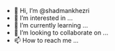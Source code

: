 - 👋 Hi, I’m @shadmankhezri
- 👀 I’m interested in ...
- 🌱 I’m currently learning ...
- 💞️ I’m looking to collaborate on ...
- 📫 How to reach me ...

<!---
shadmankhezri/shadmankhezri is a ✨ special ✨ repository because its `README.md` (this file) appears on your GitHub profile.
You can click the Preview link to take a look at your changes.
--->
